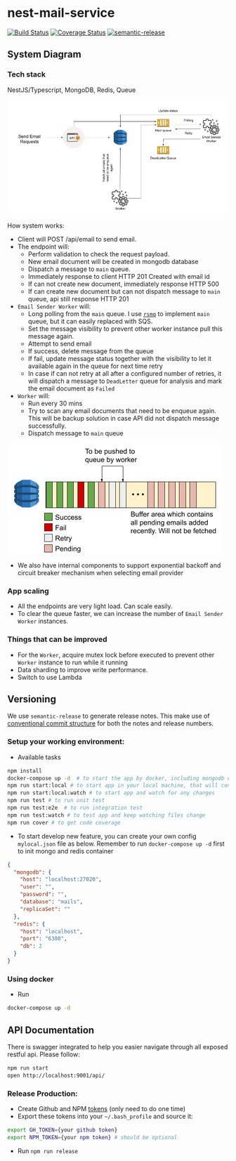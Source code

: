 # nest-mail-service
[![Build Status](https://travis-ci.org/immanuel192/nest-mail-service.svg?branch=master)](https://travis-ci.org/immanuel192/nest-mail-service)
[![Coverage Status](https://coveralls.io/repos/github/immanuel192/nest-mail-service/badge.svg?branch=master)](https://coveralls.io/github/immanuel192/nest-mail-service?branch=master)
[![semantic-release](https://img.shields.io/badge/%20%20%F0%9F%93%A6%F0%9F%9A%80-semantic--release-e10079.svg)](https://travis-ci.org/immanuel192/nest-mail-service)

## System Diagram
### Tech stack
NestJS/Typescript, MongoDB, Redis, Queue

![Diagram](./docs/diagram.png)

How system works:
- Client will POST /api/email to send email. 
- The endpoint will:
  - Perform validation to check the request payload.
  - New email document will be created in mongodb database
  - Dispatch a message to `main` queue. 
  - Immediately response to client HTTP 201 Created with email id
  - If can not create new document, immediately response HTTP 500
  - If can create new document but can not dispatch message to `main` queue, api still response HTTP 201
- `Email Sender Worker` will:
  - Long polling from the `main` queue. I use [`rsmq`](https://www.npmjs.com/package/rsmq) to implement `main` queue, but it can easily replaced with SQS.
  - Set the message visibility to prevent other worker instance pull this message again.
  - Attempt to send email
  - If success, delete message from the queue
  - If fail, update message status together with the visibility to let it available again in the queue for next time retry
  - In case if can not retry at all after a configured number of retries, it will dispatch a message to `DeadLetter` queue for analysis and mark the email document as `Failed`
- `Worker` will:
  - Run every 30 mins
  - Try to scan any email documents that need to be enqueue again. This will be backup solution in case API did not dispatch message successfully.
  - Dispatch message to `main` queue


![How Worker Fetch Enqueue Emails](./docs/how_worker_fetch_pending_emails.png)


- We also have internal components to support exponential backoff and circuit breaker mechanism when selecting email provider

### App scaling
- All the endpoints are very light load. Can scale easily.
- To clear the queue faster, we can increase the number of `Email Sender Worker` instances.

### Things that can be improved
- For the `Worker`, acquire mutex lock before executed to prevent other `Worker` instance to run while it running
- Data sharding to improve write performance.
- Switch to use Lambda
   
## Versioning
We use `semantic-release` to generate release notes. This make use of [conventional commit structure](https://www.conventionalcommits.org/en/v1.0.0-beta.4/) for both the notes and release numbers.


### Setup your working environment:
- Available tasks
```sh
npm install
docker-compose up -d  # to start the app by docker, including mongodb container
npm run start:local # to start app in your local machine, that will connect to docker mongodb container
npm run start:local:watch # to start app and watch for any changes
npm run test # to run unit test
npm run test:e2e  # to run integration test
npm run test:watch # to test app and keep watching files change
npm run cover # to get code coverage
```

- To start develop new feature, you can create your own config `mylocal.json` file as below. Remember to run `docker-compose up -d` first to init mongo and redis container
```json
{
  "mongodb": {
    "host": "localhost:27020",
    "user": "",
    "password": "",
    "database": "mails",
    "replicaSet": ""
  },
  "redis": {
    "host": "localhost",
    "port": "6380",
    "db": 2
  }
}

```

### Using docker
- Run
```sh
docker-compose up -d
```

## API Documentation
There is swagger integrated to help you easier navigate through all exposed restful api. Please follow:
```sh
npm run start
open http://localhost:9001/api/
```

### Release Production:
- Create Github and NPM [tokens](https://github.com/immanuel192/semantic-release-sample) (only need to do one time)
- Export these tokens into your `~/.bash_profile` and source it:
```sh
export GH_TOKEN={your github token}
export NPM_TOKEN={your npm token} # should be optional
```
- Run `npm run release`
